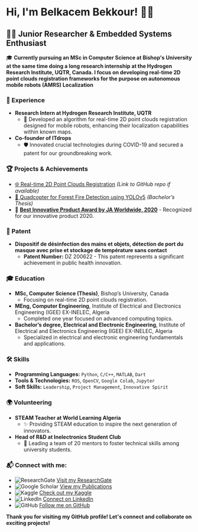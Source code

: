 # Hi, I'm Belkacem Bekkour! 👋🚀

## 🧑‍🔬 Junior Researcher & Embedded Systems Enthusiast

🎓 **Currently pursuing an MSc in Computer Science at Bishop's University at the same time doing a long research internship at the Hydrogen Research Institute, UQTR, Canada. I focus on developing real-time 2D point clouds registration frameworks for the purpose on autonomous mobile robots (AMRS) Localization**

### 🌟 Experience

- **Research Intern at Hydrogen Research Institute, UQTR**
  - 🤖 Developed an algorithm for real-time 2D point clouds registration designed for mobile robots, enhancing their localization capabilities within known maps.
- **Co-founder of ITdrops**
  - 🛡️ Innovated crucial technologies during COVID-19 and secured a patent for our groundbreaking work.

### 🏆 Projects & Achievements

- [🌐 Real-time 2D Point Clouds Registration](#) *(Link to GitHub repo if available)*
- [🚁 Quadcopter for Forest Fire Detection using YOLOv5](#) *(Bachelor’s Thesis)*
- 🏅 **[Best Innovative Product Award by JA Worldwide, 2020](https://www.un.org/africarenewal/magazine/january-2021/shedding-light-hopes-and-challenges-algerian-youth)** - Recognized for our innovative product 2020.


### 📜 Patent

- **Dispositif de désinfection des mains et objets, détection de port du masque avec prise et stockage de température sans contact**
  - **Patent Number:** DZ 200622 - This patent represents a significant achievement in public health innovation.

### 🎓 Education

- **MSc, Computer Science (Thesis)**, Bishop’s University, Canada
  - Focusing on real-time 2D point clouds registration.
- **MEng, Computer Engineering**, Institute of Electrical and Electronics Engineering (IGEE) EX-INELEC, Algeria
  - Completed one year focused on advanced computing topics.
- **Bachelor’s degree, Electrical and Electronic Engineering**, Institute of Electrical and Electronics Engineering (IGEE) EX-INELEC, Algeria
  - Specialized in electrical and electronic engineering fundamentals and applications.

### 🛠 Skills

- **Programming Languages:** `Python`, `C/C++`, `MATLAB`, `Dart`
- **Tools & Technologies:** `ROS`, `OpenCV`, `Google Colab`, `Jupyter`
- **Soft Skills:** `Leadership`, `Project Management`, `Innovative Spirit`

### 🌍 Volunteering

- **STEAM Teacher at World Learning Algeria**
  - ✨ Providing STEAM education to inspire the next generation of innovators.
- **Head of R&D at Inelectronics Student Club**
  - 🚀 Leading a team of 20 mentors to foster technical skills among university students.

### 📬 Connect with me:

- ![ResearchGate](https://img.shields.io/badge/ResearchGate-00ccbb?style=for-the-badge&logo=researchgate&logoColor=white) [Visit my ResearchGate](https://www.researchgate.net/profile/Belkacem-Bekkour)
- ![Google Scholar](https://img.shields.io/badge/Google_Scholar-blue?style=for-the-badge&logo=google-scholar&logoColor=white) [View my Publications](https://scholar.google.com/citations?user=wbo-pQwAAAAJ&hl=en)
- ![Kaggle](https://img.shields.io/badge/Kaggle-20BEFF?style=for-the-badge&logo=kaggle&logoColor=white) [Check out my Kaggle](https://www.kaggle.com/belkacembekkour)
- ![LinkedIn](https://img.shields.io/badge/LinkedIn-0077B5?style=for-the-badge&logo=linkedin&logoColor=white) [Connect on LinkedIn](https://www.linkedin.com/in/belkacem-bekkour-253185192?originalSubdomain=ca)
- ![GitHub](https://img.shields.io/badge/GitHub-100000?style=for-the-badge&logo=github&logoColor=white) [Follow me on GitHub](https://github.com/belkacem-inelecer)


**Thank you for visiting my GitHub profile! Let's connect and collaborate on exciting projects!**
